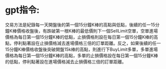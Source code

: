 gpt指令:
================
交易方法是紀錄每一天開盤後的第一個15分鐘K棒的高點與低點，後續的任一15分鐘K棒價格收盤後，有跌破第一根K棒的最低價則下一個SellLimit空單，空單進場價格為每日第一個15分鐘K棒的低點，止損價格則設在每日第一個15分鐘K棒的高點，停利點著設在止損價格減去進場價格三倍的訂單距離。反之，如果後續的任一15分鐘K棒價格收盤後突破開盤15k棒的高點，則進行下BuyLimit多單，多單進場價格為每日第一個15分鐘K棒的高點，多單的止損價格設在每日第一個15分鐘K棒的低點，停利點著設在進場價格減去止損價格三倍的訂單距離。
